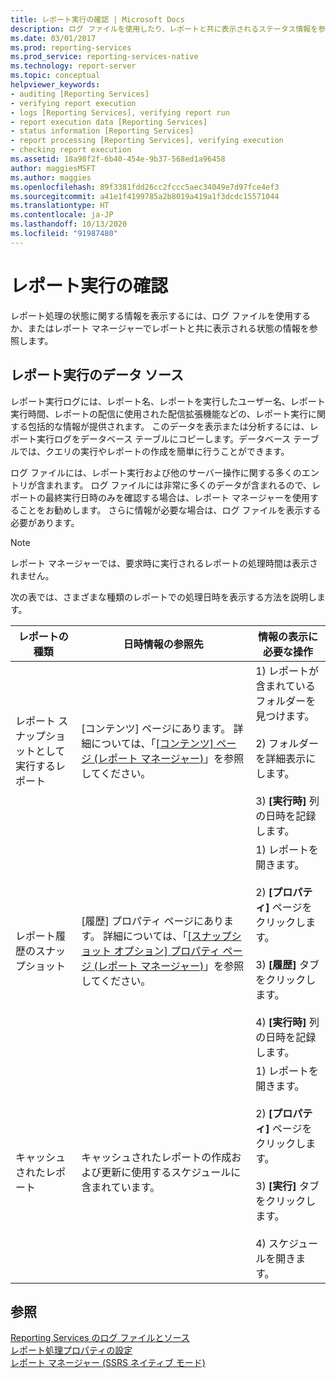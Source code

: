 ```yaml
---
title: レポート実行の確認 | Microsoft Docs
description: ログ ファイルを使用したり、レポートと共に表示されるステータス情報を参照したりし、レポート マネージャーでレポート実行を確認する方法について説明します。
ms.date: 03/01/2017
ms.prod: reporting-services
ms.prod_service: reporting-services-native
ms.technology: report-server
ms.topic: conceptual
helpviewer_keywords:
- auditing [Reporting Services]
- verifying report execution
- logs [Reporting Services], verifying report run
- report execution data [Reporting Services]
- status information [Reporting Services]
- report processing [Reporting Services], verifying execution
- checking report execution
ms.assetid: 18a98f2f-6b40-454e-9b37-568ed1a96458
author: maggiesMSFT
ms.author: maggies
ms.openlocfilehash: 89f3381fdd26cc2fccc5aec34049e7d97fce4ef3
ms.sourcegitcommit: a41e1f4199785a2b8019a419a1f3dcdc15571044
ms.translationtype: HT
ms.contentlocale: ja-JP
ms.lasthandoff: 10/13/2020
ms.locfileid: "91987480"
---
```

# <a name="verifying-a-report-run"></a>レポート実行の確認
  レポート処理の状態に関する情報を表示するには、ログ ファイルを使用するか、またはレポート マネージャーでレポートと共に表示される状態の情報を参照します。  
  
## <a name="sources-of-report-execution-data"></a>レポート実行のデータ ソース  
 レポート実行ログには、レポート名、レポートを実行したユーザー名、レポート実行時間、レポートの配信に使用された配信拡張機能などの、レポート実行に関する包括的な情報が提供されます。 このデータを表示または分析するには、レポート実行ログをデータベース テーブルにコピーします。データベース テーブルでは、クエリの実行やレポートの作成を簡単に行うことができます。  
  
 ログ ファイルには、レポート実行および他のサーバー操作に関する多くのエントリが含まれます。 ログ ファイルには非常に多くのデータが含まれるので、レポートの最終実行日時のみを確認する場合は、レポート マネージャーを使用することをお勧めします。 さらに情報が必要な場合は、ログ ファイルを表示する必要があります。  
  
> [!NOTE]  
>  レポート マネージャーでは、要求時に実行されるレポートの処理時間は表示されません。  
  
 次の表では、さまざまな種類のレポートでの処理日時を表示する方法を説明します。  
  
|レポートの種類|日時情報の参照先|情報の表示に必要な操作|  
|-----------------------------|-----------------------------------------------|-----------------------------------------------|  
|レポート スナップショットとして実行するレポート|[コンテンツ] ページにあります。 詳細については、「[[コンテンツ] ページ &#40;レポート マネージャー&#41;](/previous-versions/sql/sql-server-2016/ms186470(v=sql.130))」を参照してください。|1) レポートが含まれているフォルダーを見つけます。<br /><br /> 2) フォルダーを詳細表示にします。<br /><br /> 3) **[実行時]** 列の日時を記録します。|  
|レポート履歴のスナップショット|[履歴] プロパティ ページにあります。 詳細については、「[[スナップショット オプション] プロパティ ページ &#40;レポート マネージャー&#41;](/previous-versions/sql/sql-server-2016/ms189952(v=sql.130))」を参照してください。|1) レポートを開きます。<br /><br /> 2) **[プロパティ]** ページをクリックします。<br /><br /> 3) **[履歴]** タブをクリックします。<br /><br /> 4) **[実行時]** 列の日時を記録します。|  
|キャッシュされたレポート|キャッシュされたレポートの作成および更新に使用するスケジュールに含まれています。|1) レポートを開きます。<br /><br /> 2) **[プロパティ]** ページをクリックします。<br /><br /> 3) **[実行]** タブをクリックします。<br /><br /> 4) スケジュールを開きます。|  
  
## <a name="see-also"></a>参照  
 [Reporting Services のログ ファイルとソース](../../reporting-services/report-server/reporting-services-log-files-and-sources.md)   
 [レポート処理プロパティの設定](../../reporting-services/report-server/set-report-processing-properties.md)   
 [レポート マネージャー &#40;SSRS ネイティブ モード&#41;](../web-portal-ssrs-native-mode.md)  
  
